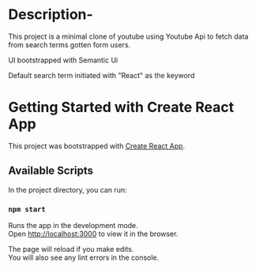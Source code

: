 # Description-
This project is a minimal clone of youtube 
using Youtube Api to fetch data from search terms gotten form users.

UI bootstrapped with Semantic Ui

Default search term initiated with "React" as the keyword




# Getting Started with Create React App

This project was bootstrapped with [Create React App](https://github.com/facebook/create-react-app).

## Available Scripts

In the project directory, you can run:

### `npm start`

Runs the app in the development mode.\
Open [http://localhost:3000](http://localhost:3000) to view it in the browser.

The page will reload if you make edits.\
You will also see any lint errors in the console.
